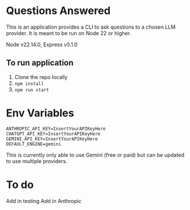 # Questions Answered

This is an application provides a CLI to ask questions to a chosen LLM provider. It is meant to be run on Node 22 or higher.

Node v22.14.0, Express v5.1.0

## To run application

1. Clone the repo locally
2. `npm install`
3. `npm run start`



# Env Variables

```
ANTHROPIC_API_KEY=InsertYourAPIKeyHere
CHATGPT_API_KEY=InsertYourAPIKeyHere
GEMINI_API_KEY=InsertYourAPIKeyHere
DEFAULT_ENGINE=gemini
```


This is currently only able to use Gemini (free or paid) but can be updated to use multiple providers.


# To do

Add in testing
Add in Anthropic